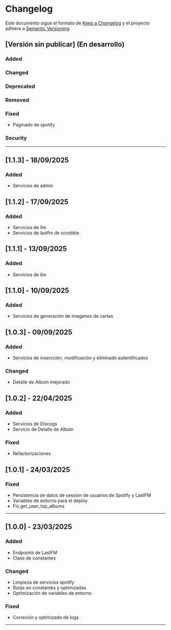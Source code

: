 # Changelog

Este documento sigue el formato de [Keep a Changelog](https://keepachangelog.com/es-ES/1.1.0/)
y el proyecto adhiere a [Semantic Versioning](https://semver.org/).

## [Versión sin publicar] (En desarrollo)
### Added

### Changed

### Deprecated

### Removed

### Fixed
- Paginado de spotify

### Security

---
## [1.1.3] - 18/09/2025

### Added
- Servicios de admin

## [1.1.2] - 17/09/2025

### Added
- Servicios de llm
- Servicios de lastfm de scrobble

## [1.1.1] - 13/09/2025

### Added
- Servicios de llm

## [1.1.0] - 10/09/2025

### Added
- Servicios de generación de imagenes de cartas

## [1.0.3] - 09/09/2025

### Added
- Servicios de insercción, modificación y eliminado autentificados

### Changed
- Detalle de Albúm mejorado


## [1.0.2] - 22/04/2025
### Added
- Servicios de Discogs
- Servicio de Detalle de Albúm

### Fixed
- Refactorizaciones

## [1.0.1] - 24/03/2025

### Fixed
- Persistencia de datos de sessión de usuarios de Spotify y LastFM
- Variables de entorno para el deploy
- Fix get_user_top_albums

---

## [1.0.0] - 23/03/2025
### Added
- Endpoints de LastFM
- Clase de constantes

### Changed
- Limpieza de servicios spotify
- Rutas en constantes y optimizadas
- Optimización de variables de entorno

### Fixed
- Correción y optimizado de logs

---